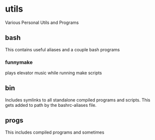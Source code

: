 # utils
Various Personal Utils and Programs

## bash
This contains useful aliases and a couple bash programs
### funnymake
plays elevator music while running make scripts

## bin
Includes symlinks to all standalone compiled programs and scripts. This gets added to path by the bashrc-aliases file.

## progs
This includes compiled programs and sometimes 
